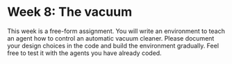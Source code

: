 # Week 8: The vacuum
This week is a free-form assignment.
You will write an environment to teach an agent how to control an automatic vacuum cleaner.
Please document your design choices in the code and build the environment gradually. Feel free to test it with the agents you have already coded.
